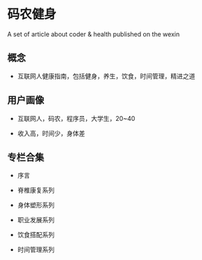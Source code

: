 # 码农健身
A set of article about coder &amp; health published on the wexin

## 概念

- 互联网人健康指南，包括健身，养生，饮食，时间管理，精进之道

## 用户画像

- 互联网人，码农，程序员，大学生，20~40

- 收入高，时间少，身体差

## 专栏合集

- 序言

- 脊椎康复系列

- 身体塑形系列

- 职业发展系列

- 饮食搭配系列

- 时间管理系列
